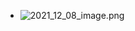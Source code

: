 - ![2021_12_08_image.png](https://cdn.logseq.com/%2Fe665ccdc-ca08-4e13-adf4-2c2994386a2bd637dd48-77fc-49d1-8375-30956a7b97e42021_12_08_image.png?Expires=4792554277&Signature=ZOQjBvNQrb3IYCe4du2Hrb2b2~zejREf0XHxv6TXNqUIDJn-tBACOjoQG2sg58f4Cgy5KXMiUnRamWG0BXJJzOwgivMqjPFiwLxhcdeONC9igtFj7KQxTa~JPHUfHadw8CPLdnoQRMOYHZ6QQPQ2IW~empt3YvhQu7pdbsJ2jC0K6UtBwB2obb3TpKkk09jDMO74~qBToA2oKmoik3GKt5OE6cydX9HZuZdwwN69q2ZgIjZr5fi--NhKKhvZks~ir-qXyyrj~jY89VKEPkuIIg94gy8VarhNeW5om9oSKlx6as0OOidOqbW4iQ~4L~hO5EyDQHMIvVXQkSOZNw2f~w__&Key-Pair-Id=APKAJE5CCD6X7MP6PTEA)